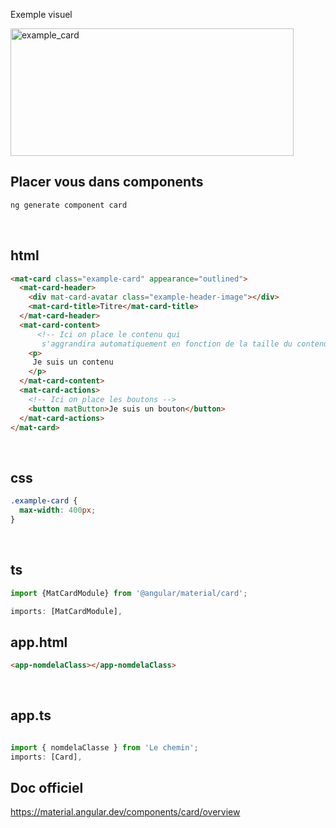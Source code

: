 Exemple visuel 

<img width="453" height="204" alt="example_card" src="https://github.com/user-attachments/assets/06f03878-c26f-4aa9-9fab-a1d09fb0e660" />



## Placer vous dans components

```bash
ng generate component card
```

<br>

## html

```html
<mat-card class="example-card" appearance="outlined">
  <mat-card-header>
    <div mat-card-avatar class="example-header-image"></div>
    <mat-card-title>Titre</mat-card-title>
  </mat-card-header>
  <mat-card-content>
      <!-- Ici on place le contenu qui 
       s'aggrandira automatiquement en fonction de la taille du contenu -->
    <p>
     Je suis un contenu
    </p>
  </mat-card-content>
  <mat-card-actions>
    <!-- Ici on place les boutons -->
    <button matButton>Je suis un bouton</button>
  </mat-card-actions>
</mat-card>
```

<br>

## css


```css
.example-card {
  max-width: 400px;
}
```

<br>

## ts

```ts
import {MatCardModule} from '@angular/material/card';

imports: [MatCardModule],

```

## app.html

```html
<app-nomdelaClass></app-nomdelaClass>
```

<br>

## app.ts

```ts

import { nomdelaClasse } from 'Le chemin';
imports: [Card],

```

## Doc officiel 

https://material.angular.dev/components/card/overview

